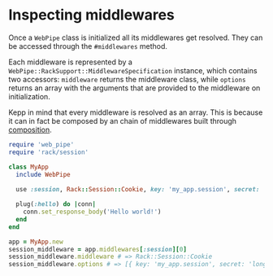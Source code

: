 # Inspecting middlewares

Once a `WebPipe` class is initialized all its middlewares get resolved. They
can be accessed through the `#middlewares` method.

Each middleware is represented by a
`WebPipe::RackSupport::MiddlewareSpecification` instance, which contains two
accessors: `middleware` returns the middleware class, while `options` returns
an array with the arguments that are provided to the middleware on initialization.

Kepp in mind that every middleware is resolved as an array. This is because it
can in fact be composed by an chain of middlewares built through
[composition](composing_middlewares.md).


```ruby
require 'web_pipe'
require 'rack/session'

class MyApp
  include WebPipe
  
  use :session, Rack::Session::Cookie, key: 'my_app.session', secret: 'long'

  plug(:hello) do |conn|
    conn.set_response_body('Hello world!')
  end
end

app = MyApp.new
session_middleware = app.middlewares[:session][0]
session_middleware.middleware # => Rack::Session::Cookie
session_middleware.options # => [{ key: 'my_app.session', secret: 'long' }]
```
